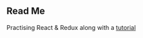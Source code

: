 ## Read Me
Practising React & Redux along with a [tutorial](https://www.sitepoint.com/how-to-build-a-todo-app-using-react-redux-and-immutable-js/)
